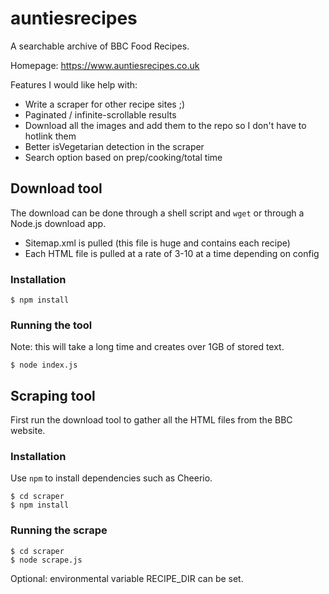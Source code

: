 # auntiesrecipes
A searchable archive of BBC Food Recipes.

Homepage: https://www.auntiesrecipes.co.uk

Features I would like help with:

* Write a scraper for other recipe sites ;)
* Paginated / infinite-scrollable results
* Download all the images and add them to the repo so I don't have to hotlink them
* Better isVegetarian detection in the scraper
* Search option based on prep/cooking/total time

## Download tool

The download can be done through a shell script and `wget` or through a Node.js download app.

* Sitemap.xml is pulled (this file is huge and contains each recipe)
* Each HTML file is pulled at a rate of 3-10 at a time depending on config

### Installation

```
$ npm install
```

### Running the tool

Note: this will take a long time and creates over 1GB of stored text.

```
$ node index.js
```

## Scraping tool

First run the download tool to gather all the HTML files from the BBC website.

### Installation

Use `npm` to install dependencies such as Cheerio.

```
$ cd scraper
$ npm install
```

### Running the scrape

```
$ cd scraper
$ node scrape.js
```

Optional: environmental variable RECIPE_DIR can be set. 

